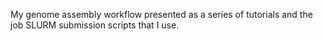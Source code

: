 My genome assembly workflow presented as a series of tutorials and the job SLURM submission scripts that I use.
